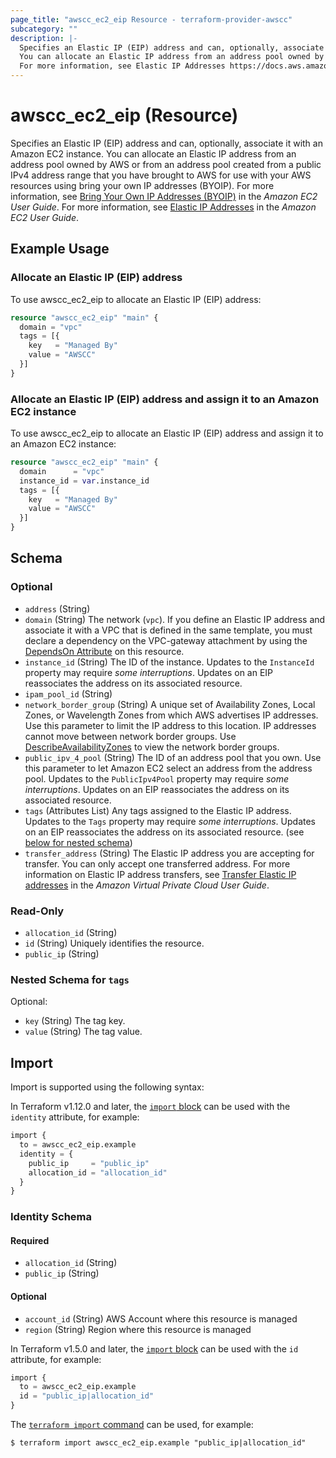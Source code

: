 ```yaml
---
page_title: "awscc_ec2_eip Resource - terraform-provider-awscc"
subcategory: ""
description: |-
  Specifies an Elastic IP (EIP) address and can, optionally, associate it with an Amazon EC2 instance.
  You can allocate an Elastic IP address from an address pool owned by AWS or from an address pool created from a public IPv4 address range that you have brought to AWS for use with your AWS resources using bring your own IP addresses (BYOIP). For more information, see Bring Your Own IP Addresses (BYOIP) https://docs.aws.amazon.com/AWSEC2/latest/UserGuide/ec2-byoip.html in the Amazon EC2 User Guide.
  For more information, see Elastic IP Addresses https://docs.aws.amazon.com/AWSEC2/latest/UserGuide/elastic-ip-addresses-eip.html in the Amazon EC2 User Guide.
---
```


# awscc_ec2_eip (Resource)

Specifies an Elastic IP (EIP) address and can, optionally, associate it with an Amazon EC2 instance.
 You can allocate an Elastic IP address from an address pool owned by AWS or from an address pool created from a public IPv4 address range that you have brought to AWS for use with your AWS resources using bring your own IP addresses (BYOIP). For more information, see [Bring Your Own IP Addresses (BYOIP)](https://docs.aws.amazon.com/AWSEC2/latest/UserGuide/ec2-byoip.html) in the *Amazon EC2 User Guide*.
 For more information, see [Elastic IP Addresses](https://docs.aws.amazon.com/AWSEC2/latest/UserGuide/elastic-ip-addresses-eip.html) in the *Amazon EC2 User Guide*.

## Example Usage

### Allocate an Elastic IP (EIP) address

To use awscc_ec2_eip to allocate an Elastic IP (EIP) address:

```terraform
resource "awscc_ec2_eip" "main" {
  domain = "vpc"
  tags = [{
    key   = "Managed By"
    value = "AWSCC"
  }]
}
```

### Allocate an Elastic IP (EIP) address and assign it to an Amazon EC2 instance

To use awscc_ec2_eip to allocate an Elastic IP (EIP) address and assign it to an Amazon EC2 instance:

```terraform
resource "awscc_ec2_eip" "main" {
  domain      = "vpc"
  instance_id = var.instance_id
  tags = [{
    key   = "Managed By"
    value = "AWSCC"
  }]
}
```

<!-- schema generated by tfplugindocs -->
## Schema

### Optional

- `address` (String)
- `domain` (String) The network (``vpc``).
 If you define an Elastic IP address and associate it with a VPC that is defined in the same template, you must declare a dependency on the VPC-gateway attachment by using the [DependsOn Attribute](https://docs.aws.amazon.com/AWSCloudFormation/latest/UserGuide/aws-attribute-dependson.html) on this resource.
- `instance_id` (String) The ID of the instance.
  Updates to the ``InstanceId`` property may require *some interruptions*. Updates on an EIP reassociates the address on its associated resource.
- `ipam_pool_id` (String)
- `network_border_group` (String) A unique set of Availability Zones, Local Zones, or Wavelength Zones from which AWS advertises IP addresses. Use this parameter to limit the IP address to this location. IP addresses cannot move between network border groups.
 Use [DescribeAvailabilityZones](https://docs.aws.amazon.com/AWSEC2/latest/APIReference/API_DescribeAvailabilityZones.html) to view the network border groups.
- `public_ipv_4_pool` (String) The ID of an address pool that you own. Use this parameter to let Amazon EC2 select an address from the address pool.
  Updates to the ``PublicIpv4Pool`` property may require *some interruptions*. Updates on an EIP reassociates the address on its associated resource.
- `tags` (Attributes List) Any tags assigned to the Elastic IP address.
  Updates to the ``Tags`` property may require *some interruptions*. Updates on an EIP reassociates the address on its associated resource. (see [below for nested schema](#nestedatt--tags))
- `transfer_address` (String) The Elastic IP address you are accepting for transfer. You can only accept one transferred address. For more information on Elastic IP address transfers, see [Transfer Elastic IP addresses](https://docs.aws.amazon.com/vpc/latest/userguide/vpc-eips.html#transfer-EIPs-intro) in the *Amazon Virtual Private Cloud User Guide*.

### Read-Only

- `allocation_id` (String)
- `id` (String) Uniquely identifies the resource.
- `public_ip` (String)

<a id="nestedatt--tags"></a>
### Nested Schema for `tags`

Optional:

- `key` (String) The tag key.
- `value` (String) The tag value.

## Import

Import is supported using the following syntax:

In Terraform v1.12.0 and later, the [`import` block](https://developer.hashicorp.com/terraform/language/import) can be used with the `identity` attribute, for example:

```terraform
import {
  to = awscc_ec2_eip.example
  identity = {
    public_ip     = "public_ip"
    allocation_id = "allocation_id"
  }
}
```

<!-- schema generated by tfplugindocs -->
### Identity Schema

#### Required

- `allocation_id` (String)
- `public_ip` (String)

#### Optional

- `account_id` (String) AWS Account where this resource is managed
- `region` (String) Region where this resource is managed

In Terraform v1.5.0 and later, the [`import` block](https://developer.hashicorp.com/terraform/language/import) can be used with the `id` attribute, for example:

```terraform
import {
  to = awscc_ec2_eip.example
  id = "public_ip|allocation_id"
}
```

The [`terraform import` command](https://developer.hashicorp.com/terraform/cli/commands/import) can be used, for example:

```shell
$ terraform import awscc_ec2_eip.example "public_ip|allocation_id"
```